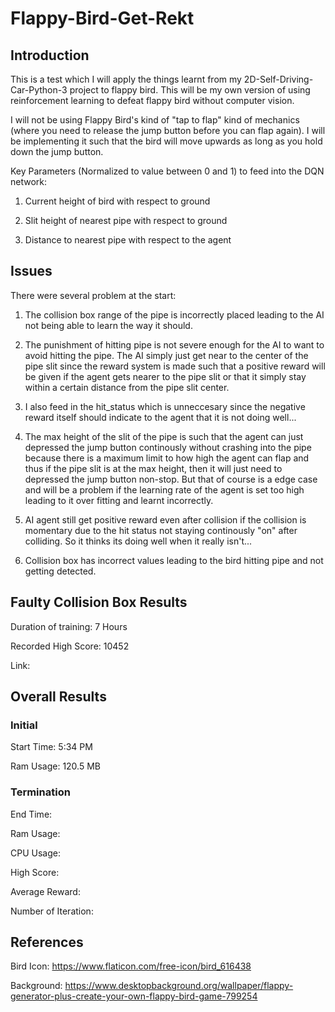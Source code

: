 # Flappy-Bird-Get-Rekt

## Introduction
This is a test which I will apply the things learnt from my 2D-Self-Driving-Car-Python-3 project to flappy bird. 
This will be my own version of using reinforcement learning to defeat flappy bird without computer vision.

I will not be using Flappy Bird's kind of "tap to flap" kind of mechanics (where you need to release the jump button
before you can flap again). I will be implementing it such that the bird will move upwards as long as you hold down 
the jump button. 

Key Parameters (Normalized to value between 0 and 1) to feed into the DQN network:

1) Current height of bird with respect to ground

2) Slit height of nearest pipe with respect to ground

3) Distance to nearest pipe with respect to the agent

## Issues

There were several problem at the start:

1) The collision box range of the pipe is incorrectly placed leading to the AI not being able to learn the way it 
  should. 
  
2) The punishment of hitting pipe is not severe enough for the AI to want to avoid hitting the pipe. The AI simply 
  just get near to the center of the pipe slit since the reward system is made such that a positive reward will be
  given if the agent gets nearer to the pipe slit or that it simply stay within a certain distance from the pipe slit
  center. 
  
3) I also feed in the hit_status which is unneccesary since the negative reward itself should indicate to the agent that
  it is not doing well...
  
4) The max height of the slit of the pipe is such that the agent can just depressed the jump button continously without
  crashing into the pipe because there is a maximum limit to how high the agent can flap and thus if the pipe slit is at
  the max height, then it will just need to depressed the jump button non-stop. But that of course is a edge case and will
  be a problem if the learning rate of the agent is set too high leading to it over fitting and learnt incorrectly. 
  
5) AI agent still get positive reward even after collision if the collision is momentary due to the hit status not staying
  continously "on" after colliding. So it thinks its doing well when it really isn't...
  
6) Collision box has incorrect values leading to the bird hitting pipe and not getting detected. 
  

## Faulty Collision Box Results

Duration of training: 7 Hours

Recorded High Score: 10452

Link: 

## Overall Results 

### Initial

Start Time: 5:34 PM

Ram Usage: 120.5 MB

### Termination

End Time: 

Ram Usage: 

CPU Usage: 

High Score: 

Average Reward: 

Number of Iteration:

## References
Bird Icon: https://www.flaticon.com/free-icon/bird_616438

Background: https://www.desktopbackground.org/wallpaper/flappy-generator-plus-create-your-own-flappy-bird-game-799254
